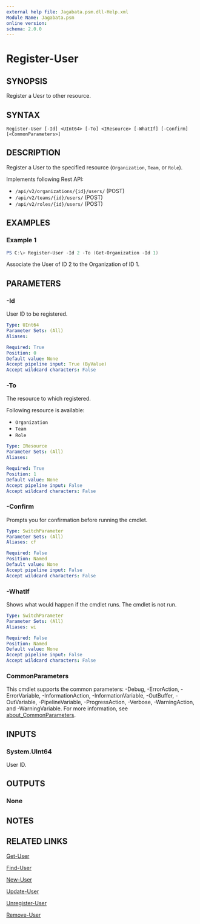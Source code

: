 ```yaml
---
external help file: Jagabata.psm.dll-Help.xml
Module Name: Jagabata.psm
online version:
schema: 2.0.0
---
```


# Register-User

## SYNOPSIS
Register a Uesr to other resource.

## SYNTAX

```
Register-User [-Id] <UInt64> [-To] <IResource> [-WhatIf] [-Confirm] [<CommonParameters>]
```

## DESCRIPTION
Register a User to the specified resource (`Organization`, `Team`, or `Role`).

Implements following Rest API:  
- `/api/v2/organizations/{id}/users/` (POST)  
- `/api/v2/teams/{id}/users/` (POST)  
- `/api/v2/roles/{id}/users/` (POST)

## EXAMPLES

### Example 1
```powershell
PS C:\> Register-User -Id 2 -To (Get-Organization -Id 1)
```

Associate the User of ID 2 to the Organization of ID 1.

## PARAMETERS

### -Id
User ID to be registered.

```yaml
Type: UInt64
Parameter Sets: (All)
Aliases:

Required: True
Position: 0
Default value: None
Accept pipeline input: True (ByValue)
Accept wildcard characters: False
```

### -To
The resource to which registered.

Following resource is available:  
- `Organization`  
- `Team`  
- `Role`

```yaml
Type: IResource
Parameter Sets: (All)
Aliases:

Required: True
Position: 1
Default value: None
Accept pipeline input: False
Accept wildcard characters: False
```

### -Confirm
Prompts you for confirmation before running the cmdlet.

```yaml
Type: SwitchParameter
Parameter Sets: (All)
Aliases: cf

Required: False
Position: Named
Default value: None
Accept pipeline input: False
Accept wildcard characters: False
```

### -WhatIf
Shows what would happen if the cmdlet runs.
The cmdlet is not run.

```yaml
Type: SwitchParameter
Parameter Sets: (All)
Aliases: wi

Required: False
Position: Named
Default value: None
Accept pipeline input: False
Accept wildcard characters: False
```

### CommonParameters
This cmdlet supports the common parameters: -Debug, -ErrorAction, -ErrorVariable, -InformationAction, -InformationVariable, -OutBuffer, -OutVariable, -PipelineVariable, -ProgressAction, -Verbose, -WarningAction, and -WarningVariable. For more information, see [about_CommonParameters](http://go.microsoft.com/fwlink/?LinkID=113216).

## INPUTS

### System.UInt64
User ID.

## OUTPUTS

### None

## NOTES

## RELATED LINKS

[Get-User](Get-User.md)

[Find-User](Find-User.md)

[New-User](New-User.md)

[Update-User](Update-User.md)

[Unregister-User](Unregister-User.md)

[Remove-User](Remove-User.md)
